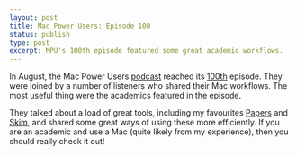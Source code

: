 ```yaml
---
layout: post
title: Mac Power Users: Episode 100
status: publish
type: post
excerpt: MPU's 100th episode featured some great academic workflows.
---
```


In August, the Mac Power Users [podcast][mpu] reached its [100th][mpu100]
episode. They were joined by a number of listeners who shared their Mac
workflows. The most useful thing were the academics featured
in the episode.

They talked about a load of great tools, including my favourites
[Papers][papers] and [Skim][skim], and shared some great ways of using these
more efficiently.  If you are an academic and use a Mac (quite likely from my
experience), then you should really check it out! 

[mpu]: http://5by5.tv/mpu/
[mpu100]: http://5by5.tv/mpu/100
[papers]: http://www.mekentosj.com/papers/2.0/
[skim]: http://skim-app.sourceforge.net/
